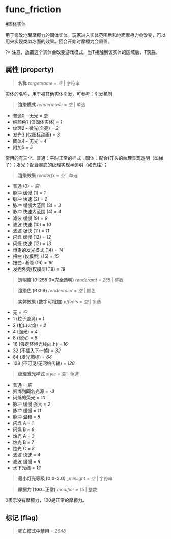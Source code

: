 # func_friction
[#固体实体](wiki/solid_entity)

用于修改地面摩檫力的固体实体。玩家进入实体范围后和地面摩檫力会改变，可以用来实现类似冰面的效果。回合开始时摩檫力会重置。

?> 注意，放置这个实体会改变游戏模式，当T接触到该实体的区域后，T获胜。

## 属性 (property)
> **名称** *targetname* = *空* | 字符串

实体的名称，用于被其他实体引发，可参考：[引发机制](wiki/trigger)

> **渲染模式** *rendermode* = *空* | 单选

- 普通0 - 无光 = *空*
- 纯颜色1 (仅固体实体) = *1*
- 纹理2 - 微光(全亮) = *2*
- 发光3 (仅图标动画) = *3*
- 固体4 - 无光 = *4*
- 附加5 = *5*

常用的有三个。普通：平时正常的样式；固体：配合{开头的纹理实现透明（如梯子）；发光：配合黑底的纹理实现半透明（如光柱）；

> **渲染效果** *renderfx* = *空* | 单选

- 普通 (0) = *空*
- 脉冲 缓慢 (1) = *1*
- 脉冲 快速 (2) = *2*
- 脉冲 缓慢大范围 (3) = *3*
- 脉冲 快速大范围 (4) = *4*
- 滤波 缓慢 (9) = *9*
- 滤波 快速 (10) = *10*
- 滤波 极快 (11) = *11*
- 闪烁 缓慢 (12) = *12*
- 闪烁 快速 (13) = *13*
- 恒定的发光模式 (14) = *14*
- 扭曲 (仅模型) (15) = *15*
- 扭曲+渐隐 (16) = *16*
- 发光外壳(仅模型)(19) = *19*

> **透明度 (0-255 0=完全透明)** *renderamt* = *255* | 整数

> **渲染色 (R G B)** *rendercolor* = *空* | 颜色

> **实体效果 (数字可相加)** *effects* = *空* | 多选

- 无 = *空*
- 1 (粒子漩涡) = *1*
- 2 (枪口火焰) = *2*
- 4 (强光) = *4*
- 8 (弱光) = *8*
- 16 (假定环境光线向上) = *16*
- 32 (不插入下一帧) = *32*
- 64 (发光图标) = *64*
- 128 (不可见/无网络传输) = *128*

> **纹理发光样式** *style* = *空* | 单选

- 普通 = *空*
- 捆绑到同名光源 = *-3*
- 闪烁的荧光 = *10*
- 脉冲 缓慢 强大 = *2*
- 脉冲 缓慢 = *11*
- 脉冲 温和 = *5*
- 闪烁 A = *1*
- 闪烁 B = *6*
- 烛光 A = *3*
- 烛光 B = *7*
- 烛光 C = *8*
- 滤波 快速 = *4*
- 滤波 缓慢 = *9*
- 水下光线 = *12*

> **最小灯光等级 (0.0-2.0)** *_minlight* = *空* | 字符串

> **摩擦力 (100=正常)** *modifier* = *15* | 整数

0表示没有摩檫力，100是正常的摩檫力。

## 标记 (flag)
> **死亡模式中禁用** *= 2048*

